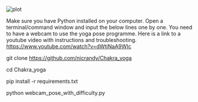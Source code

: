  ![plot](./yoga_demo.gif)
 
 Make sure you have Python installed on your computer.
 Open a terminal/command window and input the below lines one by one.
 You need to have a webcam to use the yoga pose programme.
 Here is a link to a youtube video with instructions and troubleshooting.
 https://www.youtube.com/watch?v=dWtjNaA9WIc
 
 git clone https://github.com/nicrandy/Chakra_yoga
 
 cd Chakra_yoga
 
 pip install -r requirements.txt 
 
 python webcam_pose_with_difficulty.py
